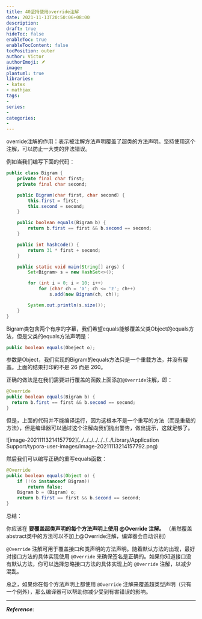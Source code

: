 ```yaml
---
title: 40坚持使用override注解
date: 2021-11-13T20:50:06+08:00
description:
draft: true
hideToc: false
enableToc: true
enableTocContent: false
tocPosition: outer
author: Victor
authorEmoji: 🪶
image:
plantuml: true
libraries:
- katex
- mathjax
tags:
-
series:
-
categories:
-
---
```






override注解的作用：表示被注解方法声明覆盖了超类的方法声明。坚持使用这个注解，可以防止一大类的非法错误。

例如当我们编写下面的代码：

```java
public class Bigram {
    private final char first;
    private final char second;

    public Bigram(char first, char second) {
        this.first = first;
        this.second = second;
    }

    public boolean equals(Bigram b) {
        return b.first == first && b.second == second;
    }

    public int hashCode() {
        return 31 * first + second;
    }

    public static void main(String[] args) {
        Set<Bigram> s = new HashSet<>();

        for (int i = 0; i < 10; i++)
            for (char ch = 'a'; ch <= 'z'; ch++)
                s.add(new Bigram(ch, ch));

        System.out.println(s.size());
    }
}
```

Bigram类包含两个有序的字幕，我们希望equals能够覆盖父类Object的equals方法，但是父类的equals方法声明是：

```java
public boolean equals(Obeject o);
```

参数是Object，我们实现的Bigram的equals方法只是一个重载方法，并没有覆盖。上面的结果打印的不是 26 而是 260。



正确的做法是在我们需要进行覆盖的函数上面添加`@Override`注解，即：

```java
@Override
public boolean equals(Bigram b) {
  return b.first == first && b.second == second;
}
```

但是，上面的代码并不能编译运行，因为这根本不是一个重写的方法（而是重载的方法），但是编译器可以通过这个注解向我们抛出警告，做出提示，这就足够了。

![image-20211113214157792](../../../../../../../Library/Application Support/typora-user-images/image-20211113214157792.png)



然后我们可以编写正确的重写equals函数：

```java
@Override
public boolean equals(Object o) {
    if (!(o instanceof Bigram))
        return false;
    Bigram b = (Bigram) o;
    return b.first == first && b.second == second;
}
```





总结：

你应该在 **要覆盖超类声明的每个方法声明上使用 @Override 注解。** （虽然覆盖abstract类中的方法可以不加上@Override注解，编译器会自动识别）

`@Override` 注解可用于覆盖接口和类声明的方法声明。随着默认方法的出现，最好对接口方法的具体实现使用 `@Override` 来确保签名是正确的。如果你知道接口没有默认方法，你可以选择忽略接口方法的具体实现上的 `@Override` 注解，以减少混乱。

总之，如果你在每个方法声明上都使用 `@Override` 注解来覆盖超类型声明（只有一个例外），那么编译器可以帮助你减少受到有害错误的影响。

---

***Reference***:

